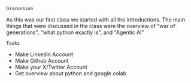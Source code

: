`Discussion`

As this was our first class we started with all the introductions.
The main things that were discussed in the class were the overview of "war of generations", "what python exactly is", and "Agentic AI"

`Tasks`

- Make Linkedin Account
- Make Github Account
- Make your X/Twitter Account
- Get overview about python and google colab
